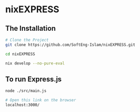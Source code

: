 # nixEXPRESS

## The Installation
```bash
# Clone the Project
git clone https://github.com/SoftEng-Islam/nixEXPRESS.git

cd nixEXPRESS

nix develop --no-pure-eval
```

## To run Express.js
```bash
node ./src/main.js

# Open this link on the browser
localhost:3000/
```
